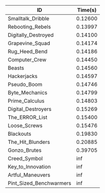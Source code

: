 |ID|Time(s)|
|-|-|
|Smalltalk_Dribble|0.12600|
|Rebooting_Rebels|0.13997|
|Digitally_Destroyed|0.14100|
|Grapevine_Squad|0.14174|
|Rug_Heed_Bend|0.14186|
|Computer_Crew|0.14450|
|Beasts|0.14560|
|Hackerjacks|0.14597|
|Pseudo_Boom|0.14746|
|Byte_Mechanics|0.14799|
|Prime_Calculus|0.14803|
|Digital_Destroyers|0.15269|
|The_ERROR_List|0.15400|
|Loose_Screws|0.15476|
|Blackouts|0.19830|
|The_Hit_Blunders|0.20885|
|Gonzo_Brutes|0.39705|
|Creed_Symbol|inf|
|Key_to_Innovation|inf|
|Artful_Maneuvers|inf|
|Pint_Sized_Benchwarmers|inf|
